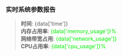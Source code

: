### 实时系统参数报告  
>**时间**: {data['time']}  
>**内存占用率**: <font color="info">{data['memory_usage']}%</font>  
>**网络带宽占用**: <font color="info">{data['network_usage']}</font>  
>**CPU占用率**: <font color="info">{data['cpu_usage']}%</font>